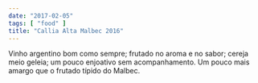 ```yaml
---
date: "2017-02-05"
tags: [ "food" ]
title: "Callia Alta Malbec 2016"
---
```

Vinho argentino bom como sempre; frutado no aroma e no sabor; cereja meio geleia; um pouco enjoativo sem acompanhamento. Um pouco mais amargo que o frutado típido do Malbec.
